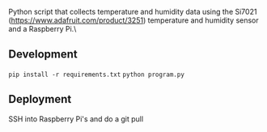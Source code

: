 Python script that collects temperature and humidity data using the Si7021 (https://www.adafruit.com/product/3251) temperature and humidity sensor and a Raspberry Pi.\

## Development
`pip install -r requirements.txt`
`python program.py`

## Deployment
SSH into Raspberry Pi's and do a git pull
